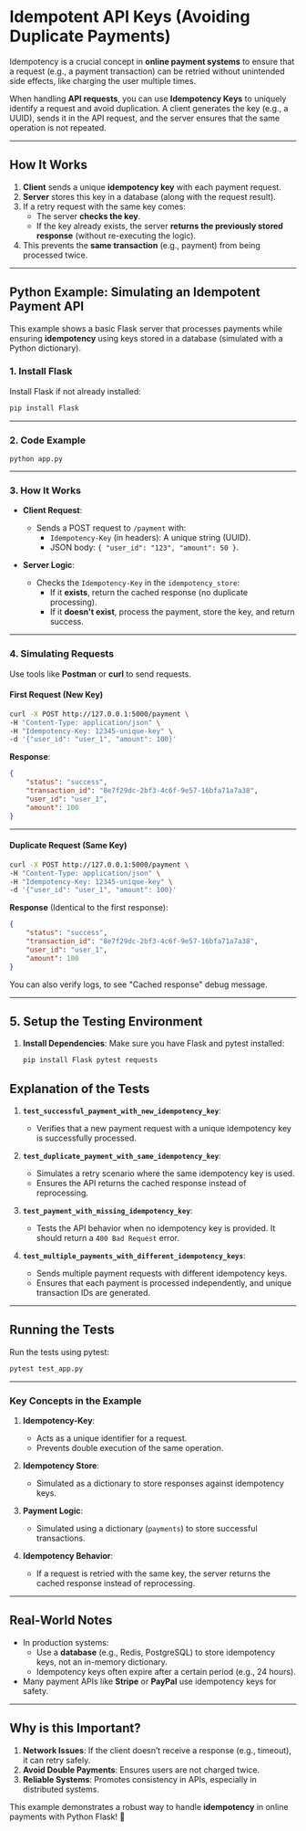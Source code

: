# Idempotent API Keys (Avoiding Duplicate Payments)

Idempotency is a crucial concept in **online payment systems** to ensure that a request (e.g., a payment transaction) can be retried without unintended side effects, like charging the user multiple times. 

When handling **API requests**, you can use **Idempotency Keys** to uniquely identify a request and avoid duplication. A client generates the key (e.g., a UUID), sends it in the API request, and the server ensures that the same operation is not repeated.

---

## **How It Works**
1. **Client** sends a unique **idempotency key** with each payment request.
2. **Server** stores this key in a database (along with the request result).
3. If a retry request with the same key comes:
   - The server **checks the key**.
   - If the key already exists, the server **returns the previously stored response** (without re-executing the logic).
4. This prevents the **same transaction** (e.g., payment) from being processed twice.

---

## **Python Example: Simulating an Idempotent Payment API**

This example shows a basic Flask server that processes payments while ensuring **idempotency** using keys stored in a database (simulated with a Python dictionary).

### 1. **Install Flask**
Install Flask if not already installed:
```bash
pip install Flask
```

---

### 2. **Code Example**
```
python app.py
```

---

### 3. **How It Works**
- **Client Request**:
  - Sends a POST request to `/payment` with:
    - `Idempotency-Key` (in headers): A unique string (UUID).
    - JSON body: `{ "user_id": "123", "amount": 50 }`.

- **Server Logic**:
  - Checks the `Idempotency-Key` in the `idempotency_store`:
    - If it **exists**, return the cached response (no duplicate processing).
    - If it **doesn't exist**, process the payment, store the key, and return success.

---

### 4. **Simulating Requests**
Use tools like **Postman** or **curl** to send requests.

#### **First Request (New Key)**
```bash
curl -X POST http://127.0.0.1:5000/payment \
-H "Content-Type: application/json" \
-H "Idempotency-Key: 12345-unique-key" \
-d '{"user_id": "user_1", "amount": 100}'
```
**Response**:
```json
{
    "status": "success",
    "transaction_id": "8e7f29dc-2bf3-4c6f-9e57-16bfa71a7a38",
    "user_id": "user_1",
    "amount": 100
}
```

---

#### **Duplicate Request (Same Key)**
```bash
curl -X POST http://127.0.0.1:5000/payment \
-H "Content-Type: application/json" \
-H "Idempotency-Key: 12345-unique-key" \
-d '{"user_id": "user_1", "amount": 100}'
```
**Response** (Identical to the first response):
```json
{
    "status": "success",
    "transaction_id": "8e7f29dc-2bf3-4c6f-9e57-16bfa71a7a38",
    "user_id": "user_1",
    "amount": 100
}
```
You can also verify logs, to see "Cached response" debug message.

---

## 5. **Setup the Testing Environment**

1. **Install Dependencies**:
   Make sure you have Flask and pytest installed:
   ```bash
   pip install Flask pytest requests
   ```

## **Explanation of the Tests**
1. **`test_successful_payment_with_new_idempotency_key`**:
   - Verifies that a new payment request with a unique idempotency key is successfully processed.

2. **`test_duplicate_payment_with_same_idempotency_key`**:
   - Simulates a retry scenario where the same idempotency key is used.
   - Ensures the API returns the cached response instead of reprocessing.

3. **`test_payment_with_missing_idempotency_key`**:
   - Tests the API behavior when no idempotency key is provided. It should return a `400 Bad Request` error.

4. **`test_multiple_payments_with_different_idempotency_keys`**:
   - Sends multiple payment requests with different idempotency keys.
   - Ensures that each payment is processed independently, and unique transaction IDs are generated.

---

## **Running the Tests**
Run the tests using pytest:
```bash
pytest test_app.py
```

---

### **Key Concepts in the Example**
1. **Idempotency-Key**:
   - Acts as a unique identifier for a request.
   - Prevents double execution of the same operation.

2. **Idempotency Store**:
   - Simulated as a dictionary to store responses against idempotency keys.

3. **Payment Logic**:
   - Simulated using a dictionary (`payments`) to store successful transactions.

4. **Idempotency Behavior**:
   - If a request is retried with the same key, the server returns the cached response instead of reprocessing.

---

## **Real-World Notes**
- In production systems:
  - Use a **database** (e.g., Redis, PostgreSQL) to store idempotency keys, not an in-memory dictionary.
  - Idempotency keys often expire after a certain period (e.g., 24 hours).
- Many payment APIs like **Stripe** or **PayPal** use idempotency keys for safety.

---

## **Why is this Important?**
1. **Network Issues**: If the client doesn’t receive a response (e.g., timeout), it can retry safely.
2. **Avoid Double Payments**: Ensures users are not charged twice.
3. **Reliable Systems**: Promotes consistency in APIs, especially in distributed systems.

This example demonstrates a robust way to handle **idempotency** in online payments with Python Flask! 🚀